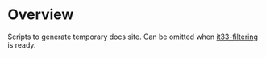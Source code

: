 # Overview

Scripts to generate temporary docs site. Can be omitted when [it33-filtering](https://github.com/PHACDataHub/it33-filtering/) is ready.